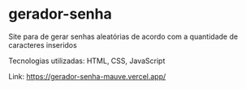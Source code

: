 # gerador-senha
Site para de gerar senhas aleatórias de acordo com a quantidade de caracteres inseridos

Tecnologias utilizadas: HTML, CSS, JavaScript

Link: https://gerador-senha-mauve.vercel.app/
